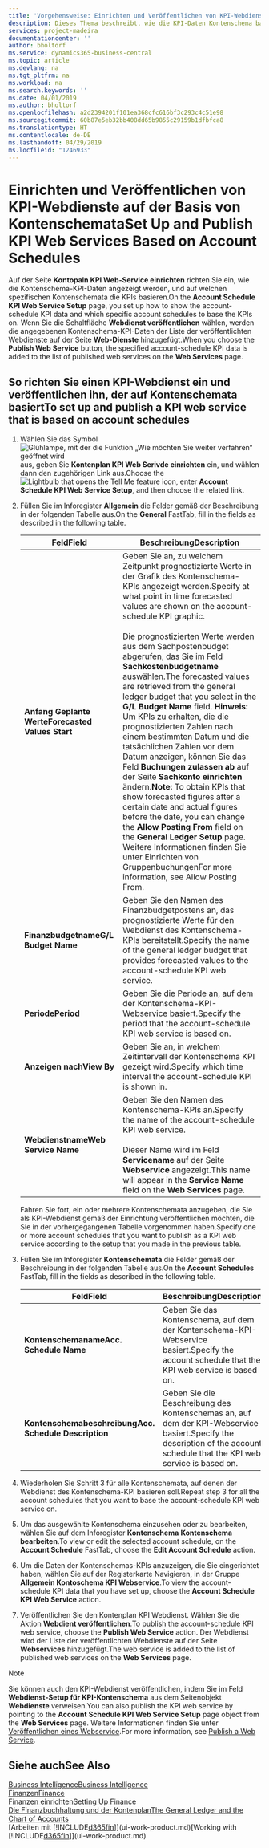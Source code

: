 ```yaml
---
title: 'Vorgehensweise: Einrichten und Veröffentlichen von KPI-Webdienste auf der Basis von Kontenschemata  | Microsoft Docs'
description: Dieses Thema beschreibt, wie die KPI-Daten Kontenschema basierend auf bestimmte Kontenschemata angezeigt werden.
services: project-madeira
documentationcenter: ''
author: bholtorf
ms.service: dynamics365-business-central
ms.topic: article
ms.devlang: na
ms.tgt_pltfrm: na
ms.workload: na
ms.search.keywords: ''
ms.date: 04/01/2019
ms.author: bholtorf
ms.openlocfilehash: a2d2394201f101ea368cfc616bf3c293c4c51e98
ms.sourcegitcommit: 60b87e5eb32bb408dd65b9855c29159b1dfbfca8
ms.translationtype: HT
ms.contentlocale: de-DE
ms.lasthandoff: 04/29/2019
ms.locfileid: "1246933"
---
```

# <a name="set-up-and-publish-kpi-web-services-based-on-account-schedules"></a><span data-ttu-id="a1fbf-103">Einrichten und Veröffentlichen von KPI-Webdienste auf der Basis von Kontenschemata</span><span class="sxs-lookup"><span data-stu-id="a1fbf-103">Set Up and Publish KPI Web Services Based on Account Schedules</span></span>
<span data-ttu-id="a1fbf-104">Auf der Seite **Kontopaln KPI Web-Service einrichten** richten Sie ein, wie die Kontenschema-KPI-Daten angezeigt werden, und auf welchen spezifischen Kontenschemata die KPIs basieren.</span><span class="sxs-lookup"><span data-stu-id="a1fbf-104">On the **Account Schedule KPI Web Service Setup** page, you set up how to show the account-schedule KPI data and which specific account schedules to base the KPIs on.</span></span> <span data-ttu-id="a1fbf-105">Wenn Sie die Schaltfläche **Webdienst veröffentlichen** wählen, werden die angegebenen Kontenschema-KPI-Daten der Liste der veröffentlichten Webdienste auf der Seite **Web-Dienste** hinzugefügt.</span><span class="sxs-lookup"><span data-stu-id="a1fbf-105">When you choose the **Publish Web Service** button, the specified account-schedule KPI data is added to the list of published web services on the **Web Services** page.</span></span>  

## <a name="to-set-up-and-publish-a-kpi-web-service-that-is-based-on-account-schedules"></a><span data-ttu-id="a1fbf-106">So richten Sie einen KPI-Webdienst ein und veröffentlichen ihn, der auf Kontenschemata basiert</span><span class="sxs-lookup"><span data-stu-id="a1fbf-106">To set up and publish a KPI web service that is based on account schedules</span></span>  
1.  <span data-ttu-id="a1fbf-107">Wählen Sie das Symbol ![Glühlampe, mit der die Funktion „Wie möchten Sie weiter verfahren“ geöffnet wird](media/ui-search/search_small.png "Wie möchten Sie weiter verfahren?") aus, geben Sie **Kontenplan KPI Web Serivde einrichten** ein, und wählen dann den zugehörigen Link aus.</span><span class="sxs-lookup"><span data-stu-id="a1fbf-107">Choose the ![Lightbulb that opens the Tell Me feature](media/ui-search/search_small.png "Tell me what you want to do") icon, enter **Account Schedule KPI Web Service Setup**, and then choose the related link.</span></span>  
2.  <span data-ttu-id="a1fbf-108">Füllen Sie im Inforegister **Allgemein** die Felder gemäß der Beschreibung in der folgenden Tabelle aus.</span><span class="sxs-lookup"><span data-stu-id="a1fbf-108">On the **General** FastTab, fill in the fields as described in the following table.</span></span>  

    |<span data-ttu-id="a1fbf-109">Feld</span><span class="sxs-lookup"><span data-stu-id="a1fbf-109">Field</span></span>|<span data-ttu-id="a1fbf-110">Beschreibung</span><span class="sxs-lookup"><span data-stu-id="a1fbf-110">Description</span></span>|  
    |---------------------------------|---------------------------------------|  
    |<span data-ttu-id="a1fbf-111">**Anfang Geplante Werte**</span><span class="sxs-lookup"><span data-stu-id="a1fbf-111">**Forecasted Values Start**</span></span>|<span data-ttu-id="a1fbf-112">Geben Sie an, zu welchem Zeitpunkt prognostizierte Werte in der Grafik des Kontenschema-KPIs angezeigt werden.</span><span class="sxs-lookup"><span data-stu-id="a1fbf-112">Specify at what point in time forecasted values are shown on the account-schedule KPI graphic.</span></span><br /><br /> <span data-ttu-id="a1fbf-113">Die prognostizierten Werte werden aus dem Sachpostenbudget abgerufen, das Sie im Feld **Sachkostenbudgetname** auswählen.</span><span class="sxs-lookup"><span data-stu-id="a1fbf-113">The forecasted values are retrieved from the general ledger budget that you select in the **G/L Budget Name** field.</span></span> <span data-ttu-id="a1fbf-114">**Hinweis:**  Um KPIs zu erhalten, die die prognostizierten Zahlen nach einem bestimmten Datum und die tatsächlichen Zahlen vor dem Datum anzeigen, können Sie das Feld **Buchungen zulassen ab** auf der Seite **Sachkonto einrichten** ändern.</span><span class="sxs-lookup"><span data-stu-id="a1fbf-114">**Note:**  To obtain KPIs that show forecasted figures after a certain date and actual figures before the date, you can change the **Allow Posting From** field on the **General Ledger Setup** page.</span></span> <span data-ttu-id="a1fbf-115">Weitere Informationen finden Sie unter Einrichten von Gruppenbuchungen</span><span class="sxs-lookup"><span data-stu-id="a1fbf-115">For more information, see Allow Posting From.</span></span>|  
    |<span data-ttu-id="a1fbf-116">**Finanzbudgetname**</span><span class="sxs-lookup"><span data-stu-id="a1fbf-116">**G/L Budget Name**</span></span>|<span data-ttu-id="a1fbf-117">Geben Sie den Namen des Finanzbudgetpostens an, das prognostizierte Werte für den Webdienst des Kontenschema-KPIs bereitstellt.</span><span class="sxs-lookup"><span data-stu-id="a1fbf-117">Specify the name of the general ledger budget that provides forecasted values to the account-schedule KPI web service.</span></span>|  
    |<span data-ttu-id="a1fbf-118">**Periode**</span><span class="sxs-lookup"><span data-stu-id="a1fbf-118">**Period**</span></span>|<span data-ttu-id="a1fbf-119">Geben Sie die Periode an, auf dem der Kontenschema-KPI-Webservice basiert.</span><span class="sxs-lookup"><span data-stu-id="a1fbf-119">Specify the period that the account-schedule KPI web service is based on.</span></span>|  
    |<span data-ttu-id="a1fbf-120">**Anzeigen nach**</span><span class="sxs-lookup"><span data-stu-id="a1fbf-120">**View By**</span></span>|<span data-ttu-id="a1fbf-121">Geben Sie an, in welchem Zeitintervall der Kontenschema KPI gezeigt wird.</span><span class="sxs-lookup"><span data-stu-id="a1fbf-121">Specify which time interval the account-schedule KPI is shown in.</span></span>|  
    |<span data-ttu-id="a1fbf-122">**Webdienstname**</span><span class="sxs-lookup"><span data-stu-id="a1fbf-122">**Web Service Name**</span></span>|<span data-ttu-id="a1fbf-123">Geben Sie den Namen des Kontenschema-KPIs an.</span><span class="sxs-lookup"><span data-stu-id="a1fbf-123">Specify the name of the account-schedule KPI web service.</span></span><br /><br /> <span data-ttu-id="a1fbf-124">Dieser Name wird im Feld **Servicename** auf der Seite **Webservice** angezeigt.</span><span class="sxs-lookup"><span data-stu-id="a1fbf-124">This name will appear in the **Service Name** field on the **Web Services** page.</span></span>|  

    <span data-ttu-id="a1fbf-125">Fahren Sie fort, ein oder mehrere Kontenschemata anzugeben, die Sie als KPI-Webdienst gemäß der Einrichtung veröffentlichen möchten, die Sie in der vorhergegangenen Tabelle vorgenommen haben.</span><span class="sxs-lookup"><span data-stu-id="a1fbf-125">Specify one or more account schedules that you want to publish as a KPI web service according to the setup that you made in the previous table.</span></span>  

3.  <span data-ttu-id="a1fbf-126">Füllen Sie im Inforegister **Kontenschemata** die Felder gemäß der Beschreibung in der folgenden Tabelle aus.</span><span class="sxs-lookup"><span data-stu-id="a1fbf-126">On the **Account Schedules** FastTab, fill in the fields as described in the following table.</span></span>  

    |<span data-ttu-id="a1fbf-127">Feld</span><span class="sxs-lookup"><span data-stu-id="a1fbf-127">Field</span></span>|<span data-ttu-id="a1fbf-128">Beschreibung</span><span class="sxs-lookup"><span data-stu-id="a1fbf-128">Description</span></span>|  
    |---------------------------------|---------------------------------------|  
    |<span data-ttu-id="a1fbf-129">**Kontenschemaname**</span><span class="sxs-lookup"><span data-stu-id="a1fbf-129">**Acc. Schedule Name**</span></span>|<span data-ttu-id="a1fbf-130">Geben Sie das Kontenschema, auf dem der Kontenschema-KPI-Webservice basiert.</span><span class="sxs-lookup"><span data-stu-id="a1fbf-130">Specify the account schedule that the KPI web service is based on.</span></span>|  
    |<span data-ttu-id="a1fbf-131">**Kontenschemabeschreibung**</span><span class="sxs-lookup"><span data-stu-id="a1fbf-131">**Acc. Schedule Description**</span></span>|<span data-ttu-id="a1fbf-132">Geben Sie die Beschreibung des Kontenschemas an, auf dem der KPI-Webservice basiert.</span><span class="sxs-lookup"><span data-stu-id="a1fbf-132">Specify the description of the account schedule that the KPI web service is based on.</span></span>|  

4.  <span data-ttu-id="a1fbf-133">Wiederholen Sie Schritt 3 für alle Kontenschemata, auf denen der Webdienst des Kontenschema-KPI basieren soll.</span><span class="sxs-lookup"><span data-stu-id="a1fbf-133">Repeat step 3 for all the account schedules that you want to base the account-schedule KPI web service on.</span></span>  
5.  <span data-ttu-id="a1fbf-134">Um das ausgewählte Kontenschema einzusehen oder zu bearbeiten, wählen Sie auf dem Inforegister **Kontenschema** **Kontenschema bearbeiten**.</span><span class="sxs-lookup"><span data-stu-id="a1fbf-134">To view or edit the selected account schedule, on the **Account Schedule** FastTab, choose the **Edit Account Schedule** action.</span></span>  
6.  <span data-ttu-id="a1fbf-135">Um die Daten der Kontenschemas-KPIs anzuzeigen, die Sie eingerichtet haben, wählen Sie auf der Registerkarte Navigieren, in der Gruppe **Allgemein Kontoschema KPI Webservice**.</span><span class="sxs-lookup"><span data-stu-id="a1fbf-135">To view the account-schedule KPI data that you have set up, choose the **Account Schedule KPI Web Service** action.</span></span>  
7.  <span data-ttu-id="a1fbf-136">Veröffentlichen Sie den Kontenplan KPI Webdienst. Wählen Sie die Aktion **Webdient veröffentlichen**.</span><span class="sxs-lookup"><span data-stu-id="a1fbf-136">To publish the account-schedule KPI web service, choose the **Publish Web Service** action.</span></span> <span data-ttu-id="a1fbf-137">Der Webdienst wird der Liste der veröffentlichten Webdienste auf der Seite **Webservices** hinzugefügt.</span><span class="sxs-lookup"><span data-stu-id="a1fbf-137">The web service is added to the list of published web services on the **Web Services** page.</span></span>  

> [!NOTE]  
>  <span data-ttu-id="a1fbf-138">Sie können auch den KPI-Webdienst veröffentlichen, indem Sie im Feld **Webdienst-Setup für KPI-Kontenschema** aus dem Seitenobjekt **Webdienste** verweisen.</span><span class="sxs-lookup"><span data-stu-id="a1fbf-138">You can also publish the KPI web service by pointing to the **Account Schedule KPI Web Service Setup** page object from the **Web Services** page.</span></span> <span data-ttu-id="a1fbf-139">Weitere Informationen finden Sie unter [Veröffentlichen eines Webservice](across-how-publish-web-service.md).</span><span class="sxs-lookup"><span data-stu-id="a1fbf-139">For more information, see [Publish a Web Service](across-how-publish-web-service.md).</span></span>  

## <a name="see-also"></a><span data-ttu-id="a1fbf-140">Siehe auch</span><span class="sxs-lookup"><span data-stu-id="a1fbf-140">See Also</span></span>  
[<span data-ttu-id="a1fbf-141">Business Intelligence</span><span class="sxs-lookup"><span data-stu-id="a1fbf-141">Business Intelligence</span></span>](bi.md)  
[<span data-ttu-id="a1fbf-142">Finanzen</span><span class="sxs-lookup"><span data-stu-id="a1fbf-142">Finance</span></span>](finance.md)  
[<span data-ttu-id="a1fbf-143">Finanzen einrichten</span><span class="sxs-lookup"><span data-stu-id="a1fbf-143">Setting Up Finance</span></span>](finance-setup-finance.md)  
[<span data-ttu-id="a1fbf-144">Die Finanzbuchhaltung und der Kontenplan</span><span class="sxs-lookup"><span data-stu-id="a1fbf-144">The General Ledger and the Chart of Accounts</span></span>](finance-general-ledger.md)  
<span data-ttu-id="a1fbf-145">[Arbeiten mit [!INCLUDE[d365fin](includes/d365fin_md.md)]](ui-work-product.md)</span><span class="sxs-lookup"><span data-stu-id="a1fbf-145">[Working with [!INCLUDE[d365fin](includes/d365fin_md.md)]](ui-work-product.md)</span></span>
